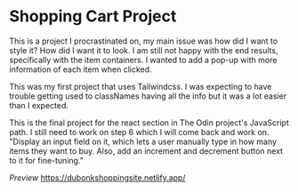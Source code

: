 # Shopping Cart Project

This is a project I procrastinated on, my main issue was how did I want to style it? How did I want it to look.
I am still not happy with the end results, specifically with the item containers. I wanted to add a pop-up with more information of each item when clicked. 

This was my first project that uses Tailwindcss. I was expecting to have trouble getting used to classNames having all the info but it was a lot easier than I expected.

This is the final project for the react section in The Odin project's JavaScript path.
I still need to work on step 6 which I will come back and work on.
"Display an input field on it, which lets a user manually type in how many items they want to buy. Also, add an increment and decrement button next to it for fine-tuning."

*Preview*
https://dubonkshoppingsite.netlify.app/
